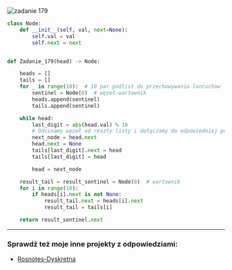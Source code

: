 <picture>
  <source srcset="../../srt/zbior_zadan/179.png" media="(prefers-color-scheme: light)">
  <source srcset="../../srt/zbior_zadan/black_179.png" media="(prefers-color-scheme: dark)">
  <img src="../../srt/zbior_zadan/black_179.png" alt="zadanie 179">
</picture>

```python
class Node:
    def __init__(self, val, next=None):
        self.val = val
        self.next = next


def Zadanie_179(head) -> Node:

    heads = []
    tails = []
    for _ in range(10):  # 10 par podlist do przechowywania lancuchow
        sentinel = Node(0)  # węzeł-wartownik
        heads.append(sentinel)
        tails.append(sentinel)

    while head:
        last_digit = abs(head.val) % 10
        # Odcinamy węzeł od reszty listy i dołączamy do odpowiedniej podlisty
        next_node = head.next
        head.next = None
        tails[last_digit].next = head
        tails[last_digit] = head

        head = next_node

    result_tail = result_sentinel = Node(0)  # wartownik
    for i in range(10):
        if heads[i].next is not None:
            result_tail.next = heads[i].next
            result_tail = tails[i]

    return result_sentinel.next
```

---
### Sprawdź też moje inne projekty z odpowiedziami:
- [Rosnotes-Dyskretna](https://github.com/kamilGie/Rosnotes-Dyskretna)
